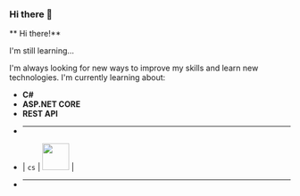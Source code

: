 ### Hi there 👋

** Hi there!**

I'm still learning...

I'm always looking for new ways to improve my skills and learn new technologies. I'm currently learning about:

* **C#**
* **ASP.NET CORE**
* **REST API**
* _____________________________________________________________________________
* |        `cs`        |         <img src="./icons/CS.svg" width="48">         |
* _____________________________________________________________________________


